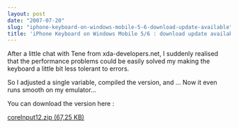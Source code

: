 ```yaml
---
layout: post
date: "2007-07-20"
slug: "iphone-keyboard-on-windows-mobile-5-6-download-update-available"
title: 'iPhone Keyboard on Windows Mobile 5/6 : download update available'
---
```


<p>
After a little chat with Tene from xda-developers.net, I suddenly realised that the performance problems could be easily solved my making the keyboard a little bit less tolerant to errors. 
</p>
<p>
So I adjusted a single variable, compiled the version, and ... Now it even runs smooth on my emulator... 
</p>
<p>
You can download the version here : 
</p>
<p>
<a href="https://www.corebvba.be/blog/content/binary/coreInput12.zip">coreInput12.zip (67,25 KB)</a> 
</p>
